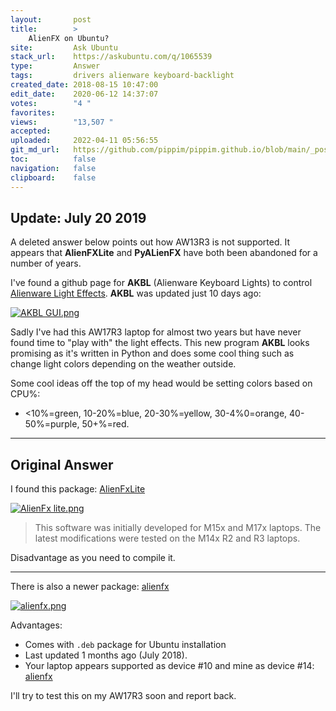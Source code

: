 ```yaml
---
layout:       post
title:        >
    AlienFX on Ubuntu?
site:         Ask Ubuntu
stack_url:    https://askubuntu.com/q/1065539
type:         Answer
tags:         drivers alienware keyboard-backlight
created_date: 2018-08-15 10:47:00
edit_date:    2020-06-12 14:37:07
votes:        "4 "
favorites:    
views:        "13,507 "
accepted:     
uploaded:     2022-04-11 05:56:55
git_md_url:   https://github.com/pippim/pippim.github.io/blob/main/_posts/2018/2018-08-15-AlienFX-on-Ubuntu_.md
toc:          false
navigation:   false
clipboard:    false
---
```


## Update: July 20 2019

A deleted answer below points out how AW13R3 is not supported. It appears that **AlienFXLite** and **PyALienFX** have both been abandoned for a number of years.

I've found a github page for **AKBL** (Alienware Keyboard Lights) to control [Alienware Light Effects][1]. **AKBL** was updated just 10 days ago:

[![AKBL GUI.png][2]][2]

Sadly I've had this AW17R3 laptop for almost two years but have never found time to "play with" the light effects. This new program **AKBL** looks promising as it's written in Python and does some cool thing such as change light colors depending on the weather outside.

Some cool ideas off the top of my head would be setting colors based on CPU%:

- <10%=green, 10-20%=blue, 20-30%=yellow, 30-4%0=orange, 40-50%=purple, 50+%=red.

----------

## Original Answer

I found this package: [AlienFxLite][3]

[![AlienFx lite.png][4]][4]

> This software was initially developed for M15x and M17x laptops. The  
> latest modifications were tested on the M14x R2 and R3 laptops.  

Disadvantage as you need to compile it.

----------

There is also a newer package: [alienfx][5]

[![alienfx.png][6]][6]

Advantages:

- Comes with `.deb` package for Ubuntu installation
- Last updated 1 months ago (July 2018).
- Your laptop appears supported  as device #10 and mine as device #14: [alienfx](alienfx)

I'll try to test this on my AW17R3 soon and report back.


  [1]: https://github.com/rsm-gh/akbl
  [2]: https://i.stack.imgur.com/x8HRc.png
  [3]: https://github.com/bchretien/AlienFxLite
  [4]: https://i.stack.imgur.com/YzA20.png
  [5]: https://github.com/trackmastersteve/alienfx
  [6]: https://i.stack.imgur.com/Ic6f4.png
